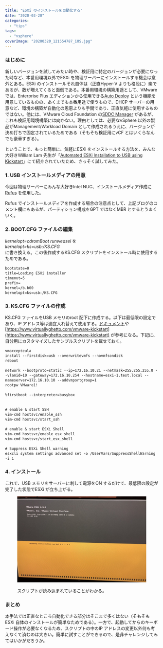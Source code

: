 ```yaml
---
title: "ESXi のインストールを自動化する"
date: "2020-03-20"
categories: 
  - "tips"
tags: 
  - "vsphere"
coverImage: "20200320_121554787_iOS.jpg"
---
```


### はじめに

新しいバージョンを試してみたい時や、検証用に特定のバージョンが必要になった時など、本番用環境以外でESXi を物理サーバーにインストールする機会は意外とある。ESXi のインストールそれ自体は（正直Hyper-V よりも格段に）楽であるが、数が増えてくると面倒である。本番用環境の構築用途として、VMware では、Enterprise Plus エディションから使用できる[Auto Deploy](https://docs.vmware.com/jp/VMware-vSphere/6.7/com.vmware.esxi.install.doc/GUID-CAB84194-3D8E-45F0-ABF9-0277710C8F98.html) という機能を用意しているものの、あくまでも本番用途で使うもので、DHCP サーバーの用意など、環境の構築が自動化の恩恵よりも手間であり、正直気軽に使用するものではない。他には、VMware Cloud Foundation の[SDDC Manager](https://docs.vmware.com/jp/VMware-Cloud-Foundation/3.5/com.vmware.vcf.admin.doc_35/GUID-D143F07A-B3FA-4A14-8D03-BFD2C1810D2E.html) があるが、これも検証用環境構築には向かない。理由としては、必要なvSphere 以外の製品がManagement/Workload Domain として作成されるうえに、バージョンが決め打ちで固定されているためである（そもそも検証用にvCF とはいくらなんでも豪華すぎる）。

ということで、もっと簡単に、気軽にESXi をインストールする方法を、みんな大好きWilliam Lam 先生が「[Automated ESXi Installation to USB using Kickstart](https://www.virtuallyghetto.com/2019/07/automated-esxi-installation-to-usb-using-kickstart.html)」にて紹介されていたため、さっそく試してみた。

### 1\. USB インストールメディアの用意

今回は物理サーバーにみんな大好きIntel NUC、インストールメディア作成に[Rufus](https://rufus.ie/) を使用した。

Rufus でインストールメディアを作成する場合の注意点として、上記ブログのコメント欄にもあるが、パーティション構成をGPT ではなくMBR とするとうまくいく。

### 2\. BOOT.CFG ファイルの編集

_kernelopt=cdromBoot runweasel_ を  
_kernelopt=ks=usb:/KS.CFG_  
に書き換える。この後作成するKS.CFG スクリプトをインストール時に使用するためである。

```raw
bootstate=0
title=Loading ESXi installer
timeout=5
prefix=
kernel=/b.b00
kernelopt=ks=usb:/KS.CFG
```

### 3\. KS.CFG ファイルの作成

KS.CFG ファイルをUSB メモリのroot 配下に作成する。以下は最低限の設定であり、IP アドレス等は適宜入れ替えて使用する。[ドキュメント](https://docs.vmware.com/en/VMware-vSphere/6.7/com.vmware.esxi.install.doc/GUID-9040F0B2-31B5-406C-9000-B02E8DA785D4.html)や[https://www.virtuallyghetto.com/vmware-kickstart](https://www.virtuallyghetto.com/vmware-kickstart) が参考になる。下記に、自分用にカスタマイズしたサンプルスクリプトを載せておく。

```
vmaccepteula
install --firstdisk=usb --overwritevmfs --novmfsondisk
reboot
 
network --bootproto=static --ip=172.16.10.21 --netmask=255.255.255.0 --vlanid=10 --gateway=172.16.10.254 --hostname=esxi-1.test.local --nameserver=172.16.10.10 --addvmportgroup=1
rootpw VMware1!
 
%firstboot --interpreter=busybox
 
 
# enable & start SSH
vim-cmd hostsvc/enable_ssh
vim-cmd hostsvc/start_ssh
 
# enable & start ESXi Shell
vim-cmd hostsvc/enable_esx_shell
vim-cmd hostsvc/start_esx_shell
 
# Suppress ESXi Shell warning
esxcli system settings advanced set -o /UserVars/SuppressShellWarning -i 1
```

### 4\. インストール

これで、USB メモリをサーバーに刺して電源をON するだけで、最低限の設定が完了した状態でESXi が立ち上がる。

<figure>

![](images/20200320_121554787_iOS.jpg)

<figcaption>

スクリプトが読み込まれていることがわかる。

</figcaption>

</figure>

### まとめ

本手法では正直なところ自動化できる部分はそこまで多くはない（そもそもESXi 自体のインストールが簡単なためである）。一方で、起動してからのキーボード操作が必要なくなるため、スクリプトの中のIP アドレスの変更以外何も考えなくて済むのは大きい。簡単に試すことができるので、是非チャレンジしてみてはいかがだろうか。
